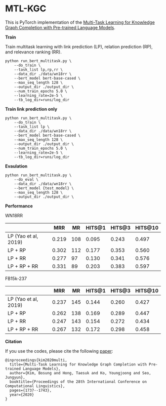 # MTL-KGC
This is PyTorch implementation of the [Multi-Task Learning for Knowledge Graph Completion with Pre-trained Language Models](https://www.aclweb.org/anthology/2020.coling-main.153/).

**Train**

Train multitask learning with link prediction (LP), relation prediction (RP), and relevance ranking (RR).
```
python run_bert_multitask.py \
    --do_train \
    --task_list lp,rp,rr \
    --data_dir ./data/wn18rr \
    --bert_model bert-base-cased \
    --max_seq_length 128 \
    --output_dir ./output_dir \
    --num_train_epochs 5.0 \
    --learning_rate=2e-5 \
    --tb_log_dir=runs/log_dir
```
**Train link prediction only**

```
python run_bert_multitask.py \
    --do_train \
    --task_list lp \
    --data_dir ./data/wn18rr \
    --bert_model bert-base-cased \
    --max_seq_length 128 \
    --output_dir ./output_dir \
    --num_train_epochs 5.0 \
    --learning_rate=2e-5 \
    --tb_log_dir=runs/log_dir
```
**Evaulation**
```
python run_bert_multitask.py \
    --do_eval \
    --data_dir ./data/wn18rr \
    --bert_model {test_model} \
    --max_seq_length 128 \
    --output_dir ./output_dir \
```
**Performance**

WN18RR

|  | MRR | MR | HITS@1 | HITS@3 | HITS@10 |
|-------------|-------------|-------------|-------------|-------------|-------------|
| LP (Yao et al, 2019) | 0.219 | 108 | 0.095 | 0.243 | 0.497 |
| LP + RP | 0.302 | 112 | 0.177 | 0.353 | 0.560 |
| LP + RR | 0.277 | 97 | 0.130 | 0.341 | 0.576 |
| LP + RP + RR| 0.331 | 89 | 0.203 | 0.383 | 0.597 |

FB15k-237

|  | MRR | MR | HITS@1 | HITS@3 | HITS@10 |
|-------------|-------------|-------------|-------------|-------------|-------------|
| LP (Yao et al, 2019) | 0.237 | 145 | 0.144 | 0.260 | 0.427 |
| LP + RP | 0.262 | 138 | 0.169 | 0.289 | 0.447 |
| LP + RR | 0.247 | 143 | 0.154 | 0.272 | 0.434 |
| LP + RP + RR| 0.267 | 132 | 0.172 | 0.298 | 0.458 |

**Citation**

If you use the codes, please cite the following [paper](https://www.aclweb.org/anthology/2020.coling-main.153/):

```
@inproceedings{kim2020multi,
  title={Multi-Task Learning for Knowledge Graph Completion with Pre-trained Language Models},
  author={Kim, Bosung and Hong, Taesuk and Ko, Youngjoong and Seo, Jungyun},
  booktitle={Proceedings of the 28th International Conference on Computational Linguistics},
  pages={1737--1743},
  year={2020}
}
```
